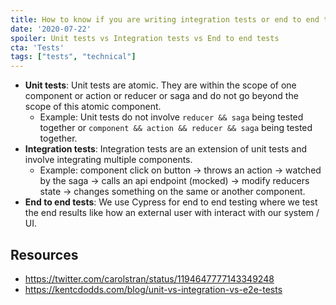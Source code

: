 ```yaml
---
title: How to know if you are writing integration tests or end to end tests
date: '2020-07-22'
spoiler: Unit tests vs Integration tests vs End to end tests
cta: 'Tests'
tags: ["tests", "technical"]
---
```


- **Unit tests**: Unit tests are atomic. They are within the scope of one component or action or reducer or saga and do not go beyond the scope of this atomic component.
  - Example: Unit tests do not involve `reducer && saga` being tested together or `component && action && reducer && saga` being tested together.
- **Integration tests**: Integration tests are an extension of unit tests and involve integrating multiple components.
  - Example: component click on button -> throws an action -> watched by the saga -> calls an api endpoint (mocked) -> modify reducers state -> changes something on the same or another component.
- **End to end tests**: We use Cypress for end to end testing where we test the end results like how an external user with interact with our system / UI.

## Resources

- https://twitter.com/carolstran/status/1194647777143349248
- https://kentcdodds.com/blog/unit-vs-integration-vs-e2e-tests